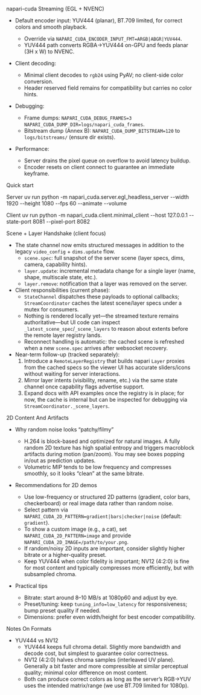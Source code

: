 napari-cuda Streaming (EGL + NVENC)

- Default encoder input: YUV444 (planar), BT.709 limited, for correct colors and smooth playback.
  - Override via `NAPARI_CUDA_ENCODER_INPUT_FMT=ARGB|ABGR|YUV444`.
  - YUV444 path converts RGBA->YUV444 on-GPU and feeds planar (3H x W) to NVENC.

- Client decoding:
  - Minimal client decodes to `rgb24` using PyAV; no client-side color conversion.
  - Header reserved field remains for compatibility but carries no color hints.

- Debugging:
  - Frame dumps: `NAPARI_CUDA_DEBUG_FRAMES=3 NAPARI_CUDA_DUMP_DIR=logs/napari_cuda_frames`.
  - Bitstream dump (Annex B): `NAPARI_CUDA_DUMP_BITSTREAM=120` to `logs/bitstreams/` (ensure dir exists).

- Performance:
  - Server drains the pixel queue on overflow to avoid latency buildup.
  - Encoder resets on client connect to guarantee an immediate keyframe.

Quick start

Server
  uv run python -m napari_cuda.server.egl_headless_server --width 1920 --height 1080 --fps 60 --animate --volume

Client
  uv run python -m napari_cuda.client.minimal_client --host 127.0.0.1 --state-port 8081 --pixel-port 8082

Scene + Layer Handshake (client focus)

- The state channel now emits structured messages in addition to the legacy `video_config` + `dims.update` flow.
  - `scene.spec`: full snapshot of the server scene (layer specs, dims, camera, capability hints).
  - `layer.update`: incremental metadata change for a single layer (name, shape, multiscale state, etc.).
  - `layer.remove`: notification that a layer was removed on the server.
- Client responsibilities (current phase):
  - `StateChannel` dispatches these payloads to optional callbacks; `StreamCoordinator` caches the latest scene/layer specs under a mutex for consumers.
  - Nothing is rendered locally yet—the streamed texture remains authoritative—but UI code can inspect `_latest_scene_spec`/`_scene_layers` to reason about extents before the remote layer registry lands.
  - Reconnect handling is automatic: the cached scene is refreshed when a new `scene.spec` arrives after websocket recovery.
- Near-term follow-up (tracked separately):
  1. Introduce a `RemoteLayerRegistry` that builds napari `Layer` proxies from the cached specs so the viewer UI has accurate sliders/icons without waiting for server interactions.
  2. Mirror layer intents (visibility, rename, etc.) via the same state channel once capability flags advertise support.
  3. Expand docs with API examples once the registry is in place; for now, the cache is internal but can be inspected for debugging via `StreamCoordinator._scene_layers`.

2D Content And Artifacts

- Why random noise looks “patchy/filmy”
  - H.264 is block-based and optimized for natural images. A fully random 2D texture has high spatial entropy and triggers macroblock artifacts during motion (pan/zoom). You may see boxes popping in/out as prediction updates.
  - Volumetric MIP tends to be low frequency and compresses smoothly, so it looks “clean” at the same bitrate.

- Recommendations for 2D demos
  - Use low-frequency or structured 2D patterns (gradient, color bars, checkerboard) or real image data rather than random noise.
  - Select pattern via `NAPARI_CUDA_2D_PATTERN=gradient|bars|checker|noise` (default: `gradient`).
  - To show a custom image (e.g., a cat), set `NAPARI_CUDA_2D_PATTERN=image` and provide `NAPARI_CUDA_2D_IMAGE=/path/to/your.png`.
  - If random/noisy 2D inputs are important, consider slightly higher bitrate or a higher-quality preset.
  - Keep YUV444 when color fidelity is important; NV12 (4:2:0) is fine for most content and typically compresses more efficiently, but with subsampled chroma.

- Practical tips
  - Bitrate: start around 8–10 MB/s at 1080p60 and adjust by eye.
  - Preset/tuning: keep `tuning_info=low_latency` for responsiveness; bump preset quality if needed.
  - Dimensions: prefer even width/height for best encoder compatibility.

Notes On Formats

- YUV444 vs NV12
  - YUV444 keeps full chroma detail. Slightly more bandwidth and decode cost, but simplest to guarantee color correctness.
  - NV12 (4:2:0) halves chroma samples (interleaved UV plane). Generally a bit faster and more compressible at similar perceptual quality; minimal color difference on most content.
  - Both can produce correct colors as long as the server’s RGB->YUV uses the intended matrix/range (we use BT.709 limited for 1080p).
